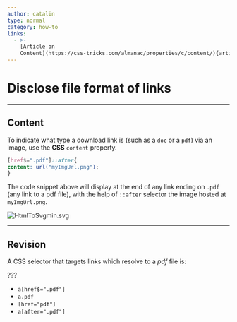 ```yaml
---
author: catalin
type: normal
category: how-to
links:
  - >-
    [Article on
    Content](https://css-tricks.com/almanac/properties/c/content/){article}
---
```


# Disclose file format of links


---

## Content

To indicate what type a download link is (such as a `doc` or a `pdf`) via an image, use the **CSS** `content` property.

```css
[href$=".pdf"]::after{
content: url("myImgUrl.png");
}

```

The code snippet above will display at the end of any link ending on `.pdf` (any link to a pdf file), with the help of `::after` selector the image hosted at `myImgUrl.png`.

![HtmlToSvgmin.svg](https://img.enkipro.com/8f26f9636061d223af5673454e35cf06.png)


---

## Revision

A CSS selector that targets links which resolve to a *pdf* file is:

???

- `a[href$=".pdf"]`
- `a.pdf`
- `[href="pdf"]`
- `a[after=".pdf"]`

